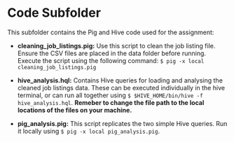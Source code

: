 # Code Subfolder

This subfolder contains the Pig and Hive code used for the assignment:

- **cleaning_job_listings.pig:** Use this script to clean the job listing file. Ensure the CSV files are placed in the data folder before running. Execute the script using the following command: `$ pig -x local cleaning_job_listings.pig`

- **hive_analysis.hql:** Contains Hive queries for loading and analysing the cleaned job listings data. These can be executed individually in the hive terminal, or can run all together using `$ $HIVE_HOME/bin/hive -f hive_analysis.hql`.
**Remeber to change the file path to the local locations of the files on your machine.**

- **pig_analysis.pig:** This script replicates the two simple Hive queries. Run it locally using `$ pig -x local pig_analysis.pig`.
